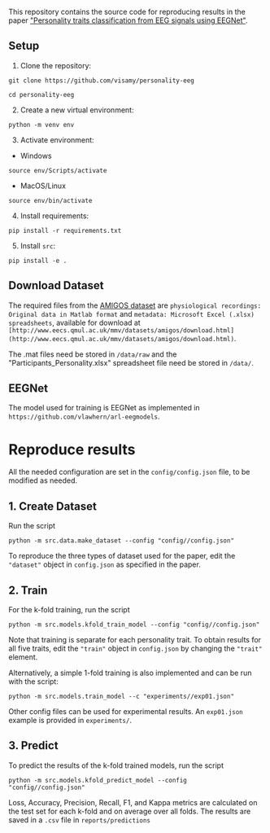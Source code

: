This repository contains the source code for reproducing results in the paper ["Personality traits classification from EEG signals using EEGNet"](10.1109/MELECON53508.2022.9843118).

## Setup
1. Clone the repository:
```
git clone https://github.com/visamy/personality-eeg
```
```
cd personality-eeg
```
2. Create a new virtual environment:
```
python -m venv env
```
3. Activate environment:
  * Windows
```
source env/Scripts/activate
```
  * MacOS/Linux
```
source env/bin/activate
```
4. Install requirements:
```
pip install -r requirements.txt
```
5. Install `src`:
```
pip install -e .
```

## Download Dataset
The required files from the [AMIGOS dataset](http://www.eecs.qmul.ac.uk/mmv/datasets/amigos/index.html) are `physiological recordings: Original data in Matlab format` and `metadata: Microsoft Excel (.xlsx) spreadsheets`, available for download at `[http://www.eecs.qmul.ac.uk/mmv/datasets/amigos/download.html](http://www.eecs.qmul.ac.uk/mmv/datasets/amigos/download.html)`.

The .mat files need be stored in `/data/raw` and the "Participants_Personality.xlsx" spreadsheet file need be stored in `/data/`.

## EEGNet
The model used for training is EEGNet as implemented in `https://github.com/vlawhern/arl-eegmodels`.

# Reproduce results
All the needed configuration are set in the `config/config.json` file, to be modified as needed.

## 1. Create Dataset
Run the script
```
python -m src.data.make_dataset --config "config//config.json"
```

To reproduce the three types of dataset used for the paper, edit the `"dataset"` object in `config.json` as specified in the paper.

## 2. Train
For the k-fold training, run the script
```
python -m src.models.kfold_train_model --config "config//config.json"
```

Note that training is separate for each personality trait. To obtain results for all five traits, edit the `"train"` object in `config.json` by changing the `"trait"` element.

Alternatively, a simple 1-fold training is also implemented and can be run with the script:
```
python -m src.models.train_model --c "experiments//exp01.json"
```
Other config files can be used for experimental results. An `exp01.json` example is provided in `experiments/`.

## 3. Predict
To predict the results of the k-fold trained models, run the script
```
python -m src.models.kfold_predict_model --config "config//config.json"
```
Loss, Accuracy, Precision, Recall, F1, and Kappa metrics are calculated on the test set for each k-fold and on average over all folds. The results are saved in a `.csv` file in `reports/predictions`

